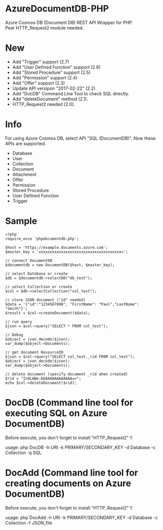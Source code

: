 AzureDocumentDB-PHP
===================

Azure Cosmos DB (Document DB) REST API Wrapper for PHP.  
Pear HTTP_Request2 module needed.


New
===================
- Add "Trigger" support (2.7)
- Add "User Defined Function" support (2.6)
- Add "Stored Procedure" support (2.5)
- Add "Permission" support (2.4)
- Add "Offer" support (2.3)
- Update API versipon "2017-02-22" (2.2)
- Add "DocDB" Command Line Tool to check SQL directly.
- Add "deleteDocument" method (2.1).
- HTTP_Request2 needed (2.0).


Info
===================
For using Azure Cosmos DB, select API "SQL (DocumentDB)".
Now these APIs are supported.

- Database
- User
- Collection
- Document
- Attachment
- Offer
- Permission
- Stored Procedure
- User Defined Function
- Trigger


Sample
===================


    <?php
    require_once 'phpdocumentdb.php';
      
    $host = 'https://example.documents.azure.com';
    $master_key = 'xxxxxxxxxxxxxxxxxxxxxxxxxxxxxxxxxxxxx=';
    
    // connect DocumentDB
    $documentdb = new DocumentDB($host, $master_key);
    
    // select Database or create
    $db = $documentdb->selectDB("db_test");
    
    // select Collection or create
    $col = $db->selectCollection("col_test");

    // store JSON document ("id" needed)
    $data = '{"id":"1234567890", "FirstName": "Paul","LastName": "Smith"}';
    $result = $col->createDocument($data);
    
    // run query
    $json = $col->query("SELECT * FROM col_test");
    
    // Debug
    $object = json_decode($json);
    var_dump($object->Documents);

    // get document ResourceID
    $json = $col->query("SELECT col_test._rid FROM col_test");
    $object = json_decode($json);
    var_dump($object->Documents);

    // delete document (specify document _rid when created)
    $rid = "In4LANe-bbAAAAAAAAAAAA==";
    echo $col->deleteDocument($rid);


DocDB (Command line tool for executing SQL on Azure DocumentDB)
===================
Before execute, you don't forget to install "HTTP_Request2" !!

usage: php DocDB -h URI -k PRIMARY/SECONDARY_KEY -d Database -c Collection -q SQL


DocAdd (Command line tool for creating documents on Azure DocumentDB)
===================
Before execute, you don't forget to install "HTTP_Request2" !!

usage: php DocAdd -h URI -k PRIMARY/SECONDARY_KEY -d Database -c Collection -f JSON_file

